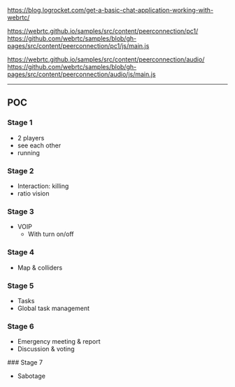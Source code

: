 https://blog.logrocket.com/get-a-basic-chat-application-working-with-webrtc/

https://webrtc.github.io/samples/src/content/peerconnection/pc1/
https://github.com/webrtc/samples/blob/gh-pages/src/content/peerconnection/pc1/js/main.js

https://webrtc.github.io/samples/src/content/peerconnection/audio/
https://github.com/webrtc/samples/blob/gh-pages/src/content/peerconnection/audio/js/main.js

---

## POC

### Stage 1

- 2 players
- see each other
- running

### Stage 2

- Interaction: killing
- ratio vision

### Stage 3

- VOIP
  - With turn on/off

### Stage 4

- Map & colliders

### Stage 5

- Tasks
- Global task management

### Stage 6

- Emergency meeting & report
- Discussion & voting

### Stage 7

- Sabotage

